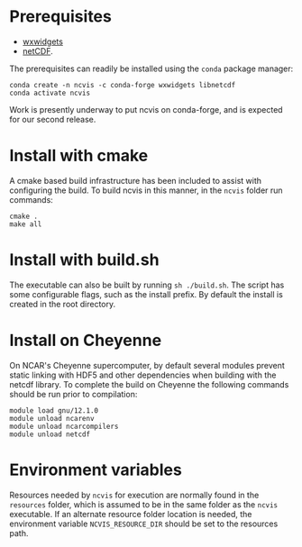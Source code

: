 # Prerequisites

  * [wxwidgets](https://docs.wxwidgets.org/3.1.7/index.html)
  * [netCDF](https://www.unidata.ucar.edu/software/netcdf/).

The prerequisites can readily be installed using the `conda` package manager:

```
conda create -n ncvis -c conda-forge wxwidgets libnetcdf
conda activate ncvis
```

Work is presently underway to put ncvis on conda-forge, and is expected for
our second release.

# Install with cmake

A cmake based build infrastructure has been included to assist with
configuring the build.  To build ncvis in this manner, in the `ncvis` folder
run commands:

```
cmake .
make all
```
# Install with build.sh

The executable can also be built by running `sh ./build.sh`.  The script
has some configurable flags, such as the install prefix.  By default the
install is created in the root directory.

# Install on Cheyenne

On NCAR's Cheyenne supercomputer, by default several modules prevent static
linking with HDF5 and other dependencies when building with the netcdf
library.  To complete the build on Cheyenne the following commands should be
run prior to compilation:

```
module load gnu/12.1.0
module unload ncarenv
module unload ncarcompilers
module unload netcdf
```
# Environment variables

Resources needed by `ncvis` for execution are normally found in the `resources`
folder, which is assumed to be in the same folder as the `ncvis` executable.
If an alternate resource folder location is needed, the environment variable
`NCVIS_RESOURCE_DIR` should be set to the resources path.
